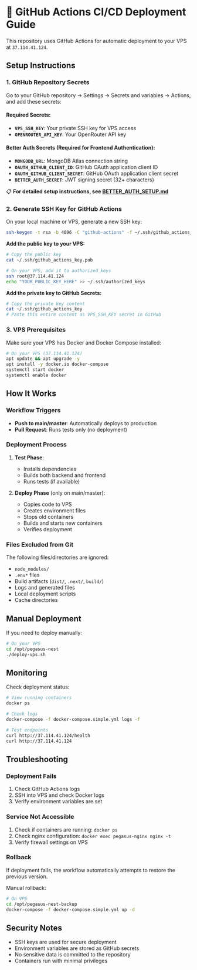 # 🚀 GitHub Actions CI/CD Deployment Guide

This repository uses GitHub Actions for automatic deployment to your VPS at `37.114.41.124`.

## Setup Instructions

### 1. GitHub Repository Secrets

Go to your GitHub repository → Settings → Secrets and variables → Actions, and add these secrets:

#### Required Secrets:

- **`VPS_SSH_KEY`**: Your private SSH key for VPS access
- **`OPENROUTER_API_KEY`**: Your OpenRouter API key

#### Better Auth Secrets (Required for Frontend Authentication):

- **`MONGODB_URL`**: MongoDB Atlas connection string
- **`OAUTH_GITHUB_CLIENT_ID`**: GitHub OAuth application client ID
- **`OAUTH_GITHUB_CLIENT_SECRET`**: GitHub OAuth application client secret
- **`BETTER_AUTH_SECRET`**: JWT signing secret (32+ characters)

📋 **For detailed setup instructions, see [BETTER_AUTH_SETUP.md](./BETTER_AUTH_SETUP.md)**

### 2. Generate SSH Key for GitHub Actions

On your local machine or VPS, generate a new SSH key:

```bash
ssh-keygen -t rsa -b 4096 -C "github-actions" -f ~/.ssh/github_actions_key
```

**Add the public key to your VPS:**

```bash
# Copy the public key
cat ~/.ssh/github_actions_key.pub

# On your VPS, add it to authorized_keys
ssh root@37.114.41.124
echo "YOUR_PUBLIC_KEY_HERE" >> ~/.ssh/authorized_keys
```

**Add the private key to GitHub Secrets:**

```bash
# Copy the private key content
cat ~/.ssh/github_actions_key
# Paste this entire content as VPS_SSH_KEY secret in GitHub
```

### 3. VPS Prerequisites

Make sure your VPS has Docker and Docker Compose installed:

```bash
# On your VPS (37.114.41.124)
apt update && apt upgrade -y
apt install -y docker.io docker-compose
systemctl start docker
systemctl enable docker
```

## How It Works

### Workflow Triggers

- **Push to main/master**: Automatically deploys to production
- **Pull Request**: Runs tests only (no deployment)

### Deployment Process

1. **Test Phase**:

   - Installs dependencies
   - Builds both backend and frontend
   - Runs tests (if available)

2. **Deploy Phase** (only on main/master):
   - Copies code to VPS
   - Creates environment files
   - Stops old containers
   - Builds and starts new containers
   - Verifies deployment

### Files Excluded from Git

The following files/directories are ignored:

- `node_modules/`
- `.env*` files
- Build artifacts (`dist/`, `.next/`, `build/`)
- Logs and generated files
- Local deployment scripts
- Cache directories

## Manual Deployment

If you need to deploy manually:

```bash
# On your VPS
cd /opt/pegasus-nest
./deploy-vps.sh
```

## Monitoring

Check deployment status:

```bash
# View running containers
docker ps

# Check logs
docker-compose -f docker-compose.simple.yml logs -f

# Test endpoints
curl http://37.114.41.124/health
curl http://37.114.41.124
```

## Troubleshooting

### Deployment Fails

1. Check GitHub Actions logs
2. SSH into VPS and check Docker logs
3. Verify environment variables are set

### Service Not Accessible

1. Check if containers are running: `docker ps`
2. Check nginx configuration: `docker exec pegasus-nginx nginx -t`
3. Verify firewall settings on VPS

### Rollback

If deployment fails, the workflow automatically attempts to restore the previous version.

Manual rollback:

```bash
# On VPS
cd /opt/pegasus-nest-backup
docker-compose -f docker-compose.simple.yml up -d
```

## Security Notes

- SSH keys are used for secure deployment
- Environment variables are stored as GitHub secrets
- No sensitive data is committed to the repository
- Containers run with minimal privileges
